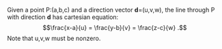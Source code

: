 Given a point P:(a,b,c) and a direction vector **d**=(u,v,w), the line
through P with direction **d** has cartesian equation:
$$\frac{x-a}{u} = \frac{y-b}{v} = \frac{z-c}{w} .$$ Note that u,v,w must
be nonzero.
